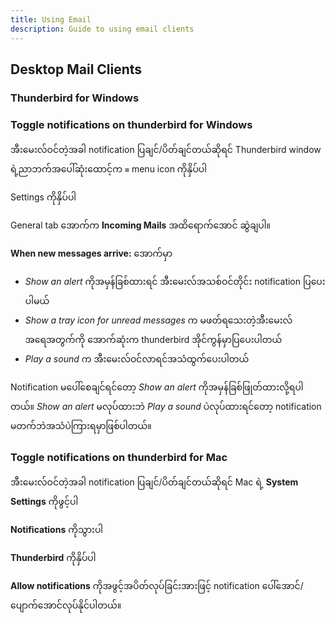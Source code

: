 ```yaml
---
title: Using Email
description: Guide to using email clients
---
```

## Desktop Mail Clients
### Thunderbird for Windows
### Toggle notifications on thunderbird for Windows
အီးမေးလ်ဝင်တဲ့အခါ notification ပြချင်/ပိတ်ချင်တယ်ဆိုရင် Thunderbird window ရဲ့ညာဘက်အပေါ်ဆုံးထောင့်က `≡` menu icon ကိုနှိပ်ပါ

Settings ကိုနှိပ်ပါ

General tab အောက်က **Incoming Mails** အထိရောက်အောင် ဆွဲချပါ။

**When new messages arrive:** အောက်မှာ
* *Show an alert* ကိုအမှန်ခြစ်ထားရင် အီးမေးလ်အသစ်ဝင်တိုင်း notification ပြပေးပါမယ်
* *Show a tray icon for unread messages* က မဖတ်ရသေးတဲ့အီးမေးလ်အရေအတွက်ကို အောက်ဆုံးက thunderbird အိုင်ကွန်မှာပြပေးပါတယ်
* *Play a sound* က အီးမေးလ်ဝင်လာရင်အသံထွက်ပေးပါတယ်

Notification မပေါ်စေချင်ရင်တော့ *Show an alert* ကိုအမှန်ခြစ်ဖြုတ်ထားလို့ရပါတယ်။ *Show an alert* မလုပ်ထားဘဲ *Play a sound* ပဲလုပ်ထားရင်တော့ notification မတက်ဘဲအသံပဲကြားရမှာဖြစ်ပါတယ်။

### Toggle notifications on thunderbird for Mac
အီးမေးလ်ဝင်တဲ့အခါ notification ပြချင်/ပိတ်ချင်တယ်ဆိုရင် Mac ရဲ့ **System Settings** ကိုဖွင့်ပါ

**Notifications** ကိုသွားပါ

**Thunderbird** ကိုနှိပ်ပါ

**Allow notifications** ကိုအဖွင့်အပိတ်လုပ်ခြင်းအားဖြင့် notification ပေါ်အောင်/ပျောက်အောင်လုပ်နိုင်ပါတယ်။